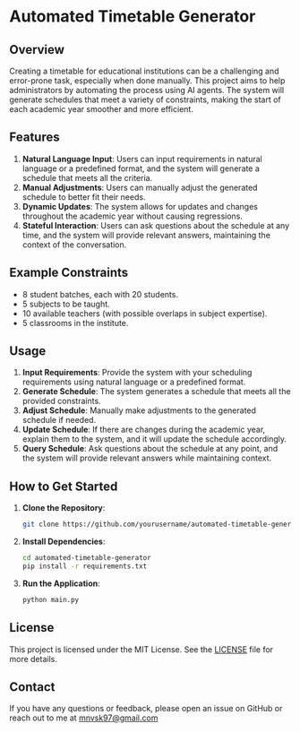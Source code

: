 # Automated Timetable Generator

## Overview

Creating a timetable for educational institutions can be a challenging and error-prone task, especially when done manually. This project aims to help administrators by automating the process using AI agents. The system will generate schedules that meet a variety of constraints, making the start of each academic year smoother and more efficient.

## Features

1. **Natural Language Input**: Users can input requirements in natural language or a predefined format, and the system will generate a schedule that meets all the criteria.
2. **Manual Adjustments**: Users can manually adjust the generated schedule to better fit their needs.
3. **Dynamic Updates**: The system allows for updates and changes throughout the academic year without causing regressions.
4. **Stateful Interaction**: Users can ask questions about the schedule at any time, and the system will provide relevant answers, maintaining the context of the conversation.

## Example Constraints

- 8 student batches, each with 20 students.
- 5 subjects to be taught.
- 10 available teachers (with possible overlaps in subject expertise).
- 5 classrooms in the institute.

## Usage

1. **Input Requirements**: Provide the system with your scheduling requirements using natural language or a predefined format.
2. **Generate Schedule**: The system generates a schedule that meets all the provided constraints.
3. **Adjust Schedule**: Manually make adjustments to the generated schedule if needed.
4. **Update Schedule**: If there are changes during the academic year, explain them to the system, and it will update the schedule accordingly.
5. **Query Schedule**: Ask questions about the schedule at any point, and the system will provide relevant answers while maintaining context.

## How to Get Started

1. **Clone the Repository**: 
   ```bash
   git clone https://github.com/yourusername/automated-timetable-generator.git
   ```
2. **Install Dependencies**:
   ```bash
   cd automated-timetable-generator
   pip install -r requirements.txt
   ```
3. **Run the Application**:
   ```bash
   python main.py
   ```

## License

This project is licensed under the MIT License. See the [LICENSE](LICENSE.md) file for more details.

## Contact

If you have any questions or feedback, please open an issue on GitHub or reach out to me at mnvsk97@gmail.com
